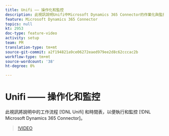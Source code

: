 ```yaml
---
title: Unifi —— 操作化和監控
description: 此視訊說明Unifi中Microsoft Dynamics 365 Connector的作業化與監控工作流程與排程。
feature: Microsoft Dynamics 365 Connector
topics: null
kt: 2953
doc-type: feature-video
activity: setup
team: PM
translation-type: tm+mt
source-git-commit: a2f194821a9ce06272eaed979ee2d8c62cccac2b
workflow-type: tm+mt
source-wordcount: '38'
ht-degree: 0%

---
```



# Unifi —— 操作化和監控

此視訊將說明中的工作流程 [!DNL Unifi] 和時間表，以便執行和監控 [!DNL Microsoft Dynamics 365 Connector]。

>[!VIDEO](https://video.tv.adobe.com/v/27391?quality=12)
